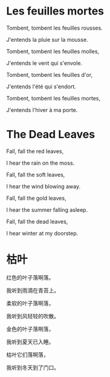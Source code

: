 # Les feuilles mortes

Tombent, tombent les feuilles rousses.

J'entends la pluie sur la mousse.

Tombent, tombent les feuilles molles,

J'entends le vent qui s'envole.

Tombent, tombent les feuilles d'or,

J'entends l'été qui s'endort.

Tombent, tombent les feuilles mortes,

J'entends l'hiver à ma porte.

# The Dead Leaves

Fall, fall the red leaves,

I hear the rain on the moss.

Fall, fall the soft leaves,

I hear the wind blowing away.

Fall, fall the gold leaves,

I hear the summer falling asleep.

Fall, fall the dead leaves,

I hear winter at my doorstep.

# 枯叶

红色的叶子落啊落。

我听到雨滴在青苔上。

柔软的叶子落啊落，

我听到风轻轻的吹散。

金色的叶子落啊落，

我听到夏天已入睡。

枯叶它们落啊落，

我听到冬天到了门口。